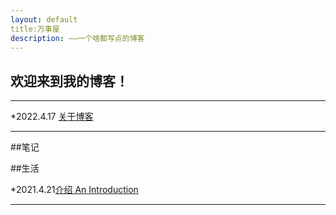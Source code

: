 ```yaml
---
layout: default
title:万事屋
description: ——一个啥都写点的博客
---
```


## 欢迎来到我的博客！

* * *

*2022.4.17 [关于博客](./_posts/其他/2022_04_17_关于博客.md)

* * *

##笔记

##生活

*2021.4.21[介绍 An Introduction](.\_posts\生活\Postcrossing\postcrossing介绍.md)

* * *


